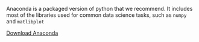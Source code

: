 Anaconda is a packaged version of python that we recommend.  It includes most of the libraries used for common data
science tasks, such as `numpy` and `matlibplot`

[Download Anaconda](https://www.continuum.io/downloads)
